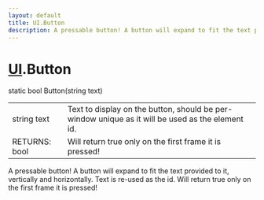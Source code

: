 ```yaml
---
layout: default
title: UI.Button
description: A pressable button! A button will expand to fit the text provided to it, vertically and horizontally. Text is re-used as the id. Will return true only on the first frame it is pressed!
---
```

# [UI]({{site.url}}/Pages/Reference/UI.html).Button

<div class='signature' markdown='1'>
static bool Button(string text)
</div>

|  |  |
|--|--|
|string text|Text to display on the button, should be             per-window unique as it will be used as the element id.|
|RETURNS: bool|Will return true only on the first frame it is pressed!|

A pressable button! A button will expand to fit the text
provided to it, vertically and horizontally. Text is re-used as the
id. Will return true only on the first frame it is pressed!



